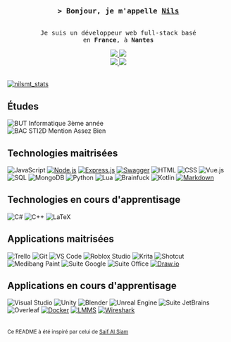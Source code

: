 <h3 align="center">
    <samp>&gt; Bonjour, je m'appelle
            <b><a target="_blank" href="https://nilsmt.github.io/Portfolio">Nils</a></b>
    </samp>
</h3>

<p align="center"> 
    <samp>
        <br>
        Je suis un développeur web full-stack basé<br>
        en <b> France</b>, à <b> Nantes </b>
        <br>
    </samp>
</p>

<p align="center">
    <a href="https://www.linkedin.com/in/nils-moreau-thomas-2b7a95259/">
        <img src="https://img.shields.io/badge/LinkedIn-0077B5?style=for-the-badge&labelColor=black&logo=linkedin&logoColor=0077B5"/>
    </a>
    <a href="https://nilsmt.github.io/Portfolio">
        <img src="https://img.shields.io/badge/Portfolio-45AA55?style=for-the-badge&labelColor=black&logo=github&logoColor=45AA55"/>
    </a>
    <br>
    <a href="mailto:nilsmoreauthomas@gmail.com">
        <img src="https://img.shields.io/badge/Contactez moi-D14836?style=for-the-badge&labelColor=black&logo=gmail&logoColor=D14836"/>
    </a>
    <a href="https://gitlab.univ-nantes.fr/E221936K">
        <img src="https://img.shields.io/badge/GitLab%20 Universitaire-FC6D26?style=for-the-badge&labelColor=black&logo=gitlab&logoColor=FC6D26"/>
    </a>
    <br>
    <br>
</p>

<p>
<a href="https://github.com/ryo-ma/github-profile-trophy"><img src="https://github-profile-trophy.vercel.app/?username=nilsmt&theme=darkhub&margin-w=15&margin-h=15&coloumn=3&row=1" alt="nilsmt_stats" /></a>
</p>

## Études

![BUT Informatique 3ème année](https://img.shields.io/badge/BUT%20Informatique-3%C3%A8me%20année-grey?style=for-the-badge&labelColor=black)<br>
![BAC STI2D Mention Assez Bien](https://img.shields.io/badge/BAC%20STI2D-Option%20SIN-grey?style=for-the-badge&labelColor=black)<br>

## Technologies maitrisées

![JavaScript](https://img.shields.io/badge/JavaScript-F0DB4F?style=for-the-badge&labelColor=black&logo=javascript&logoColor=F0DB4F)
[![Node.js](https://img.shields.io/badge/Node.js-339933?style=for-the-badge&labelColor=black&logo=node.js&logoColor=339933)](https://nodejs.org/)
[![Express.js](https://img.shields.io/badge/Express.js-000000?style=for-the-badge&labelColor=black&logo=express&logoColor=white)](https://expressjs.com/)
[![Swagger](https://img.shields.io/badge/Swagger-85EA2D?style=for-the-badge&labelColor=black&logo=swagger&logoColor=85EA2D)](https://swagger.io/)
![HTML](https://img.shields.io/badge/HTML-E34F26?style=for-the-badge&labelColor=black&logo=html5&logoColor=E34F26)
![CSS](https://img.shields.io/badge/CSS-1572B6?style=for-the-badge&labelColor=black&logo=css3&logoColor=1572B6)
![Vue.js](https://img.shields.io/badge/Vue.js-4FC08D?style=for-the-badge&labelColor=black&logo=vue.js&logoColor=4FC08D)
![SQL](https://img.shields.io/badge/SQL-336791?style=for-the-badge&labelColor=black&logo=postgresql&logoColor=336791)
![MongoDB](https://img.shields.io/badge/MongoDB-47A248?style=for-the-badge&labelColor=black&logo=mongodb&logoColor=47A248)
![Python](https://img.shields.io/badge/Python-3776AB?style=for-the-badge&labelColor=black&logo=python&logoColor=3776AB)
![Lua](https://img.shields.io/badge/Lua-2C2D72?style=for-the-badge&labelColor=black&logo=lua&logoColor=2C2D72)
![Brainfuck](https://img.shields.io/badge/Brainfuck-grey?style=for-the-badge&labelColor=black)
![Kotlin](https://img.shields.io/badge/Kotlin-FF00FF?style=for-the-badge&labelColor=black&logo=kotlin&logoColor=FF00FF)
[![Markdown](https://img.shields.io/badge/Markdown-000000?style=for-the-badge&labelColor=black&logo=markdown&logoColor=white)](https://daringfireball.net/projects/markdown/)


## Technologies en cours d'apprentisage

![C#](https://img.shields.io/badge/C%23-903ac2?style=for-the-badge&labelColor=black&logo=csharp&logoColor=903ac2)
![C++](https://img.shields.io/badge/C%2B%2B-00599C?style=for-the-badge&labelColor=black&logo=c%2B%2B&logoColor=00599C)
![LaTeX](https://img.shields.io/badge/LaTeX-008080?style=for-the-badge&labelColor=black&logo=latex&logoColor=008080)

## Applications maitrisées

![Trello](https://img.shields.io/badge/Trello-0079BF?style=for-the-badge&labelColor=black&logo=trello&logoColor=0079BF)
![Git](https://img.shields.io/badge/Git-F05032?style=for-the-badge&labelColor=black&logo=git&logoColor=F05032)
![VS Code](https://img.shields.io/badge/VS%20Code-007ACC?style=for-the-badge&labelColor=black&logo=visual-studio-code&logoColor=007ACC)
![Roblox Studio](https://img.shields.io/badge/Roblox%20Studio-0091ff?style=for-the-badge&labelColor=black&logo=roblox&logoColor=0091ff)
![Krita](https://img.shields.io/badge/Krita-999451?style=for-the-badge&labelColor=black&logo=krita&logoColor=999451)
![Shotcut](https://img.shields.io/badge/Shotcut-023638?style=for-the-badge&labelColor=black&logo=shotcut&logoColor=023638)
![Medibang Paint](https://img.shields.io/badge/Medibang%20Paint-bd1206?style=for-the-badge&labelColor=black&logo=medibang&logoColor=bd1206)
![Suite Google](https://img.shields.io/badge/Suite%20Google-4285F4?style=for-the-badge&labelColor=black&logo=google&logoColor=4285F4)
![Suite Office](https://img.shields.io/badge/Suite%20Office-D83B01?style=for-the-badge&labelColor=black&logo=microsoft&logoColor=D83B01)
[![Draw.io](https://img.shields.io/badge/Draw.io-F08705?style=for-the-badge&labelColor=black&logo=draw.io&logoColor=F08705)](https://www.draw.io/)

## Applications en cours d'apprentisage

![Visual Studio](https://img.shields.io/badge/Visual%20Studio-5C2D91?style=for-the-badge&labelColor=black&logo=visual-studio&logoColor=5C2D91)
![Unity](https://img.shields.io/badge/Unity-000000?style=for-the-badge&labelColor=black&logo=unity&logoColor=white)
![Blender](https://img.shields.io/badge/Blender-F5792A?style=for-the-badge&labelColor=black&logo=blender&logoColor=F5792A)
![Unreal Engine](https://img.shields.io/badge/Unreal%20Engine-black?style=for-the-badge&labelColor=black&logo=unreal-engine&logoColor=white)
![Suite JetBrains](https://img.shields.io/badge/Suite%20JetBrains-000000?style=for-the-badge&labelColor=black&logo=jetbrains&logoColor=white)
![Overleaf](https://img.shields.io/badge/Overleaf-47A248?style=for-the-badge&labelColor=black&logo=overleaf&logoColor=47A248)
[![Docker](https://img.shields.io/badge/Docker-2496ED?style=for-the-badge&labelColor=black&logo=docker&logoColor=2496ED)](https://www.docker.com/)
[![LMMS](https://img.shields.io/badge/LMMS-00b341?style=for-the-badge&labelColor=black&logo=lmms&logoColor=00b341)](https://lmms.io/)
[![Wireshark](https://img.shields.io/badge/Wireshark-1679A7?style=for-the-badge&labelColor=black&logo=wireshark&logoColor=1679A7)](https://www.wireshark.org/)
<br>
<br>
<br>
<small>Ce README à été inspiré par celui de [Saif Al Siam](https://github.com/alsiam/)</small>
